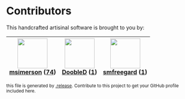 # Contributors

This handcrafted artisinal software is brought to you by:

| <img height="80" src="https://avatars.githubusercontent.com/u/261635?v=4"><br><a href="https://github.com/msimerson">msimerson</a> (<a href="https://github.com/haraka/haraka-plugin-watch/commits?author=msimerson">74</a>) | <img height="80" src="https://avatars.githubusercontent.com/u/918201?v=4"><br><a href="https://github.com/DoobleD">DoobleD</a> (<a href="https://github.com/haraka/haraka-plugin-watch/commits?author=DoobleD">1</a>) | <img height="80" src="https://avatars.githubusercontent.com/u/550490?v=4"><br><a href="https://github.com/smfreegard">smfreegard</a> (<a href="https://github.com/haraka/haraka-plugin-watch/commits?author=smfreegard">1</a>) |
| :--------------------------------------------------------------------------------------------------------------------------------------------------------------------------------------------------------------------------: | :-------------------------------------------------------------------------------------------------------------------------------------------------------------------------------------------------------------------: | :----------------------------------------------------------------------------------------------------------------------------------------------------------------------------------------------------------------------------: |

<sub>this file is generated by [.release](https://github.com/msimerson/.release).
Contribute to this project to get your GitHub profile included here.</sub>
